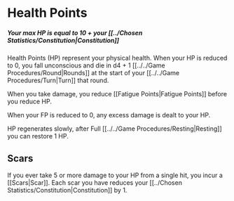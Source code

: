 # Health Points

##### Your max HP is equal to 10 + your [[../Chosen Statistics/Constitution\|Constitution]]

Health Points (HP) represent your physical health. When your HP is reduced to 0, you fall unconscious and die in d4 + 1 [[../../Game Procedures/Round\|Rounds]] at the start of your [[../../Game Procedures/Turn\|Turn]] that round.

When you take damage, you reduce [[Fatigue Points\|Fatigue Points]] before you reduce HP. 

When your FP is reduced to 0, any excess damage is dealt to your HP. 

HP regenerates slowly, after Full [[../../Game Procedures/Resting\|Resting]] you can restore 1 HP. 
## Scars
If you ever take 5 or more damage to your HP from a single hit, you incur a [[Scars\|Scar]].
	Each scar you have reduces your [[../Chosen Statistics/Constitution\|Constitution]] by 1.